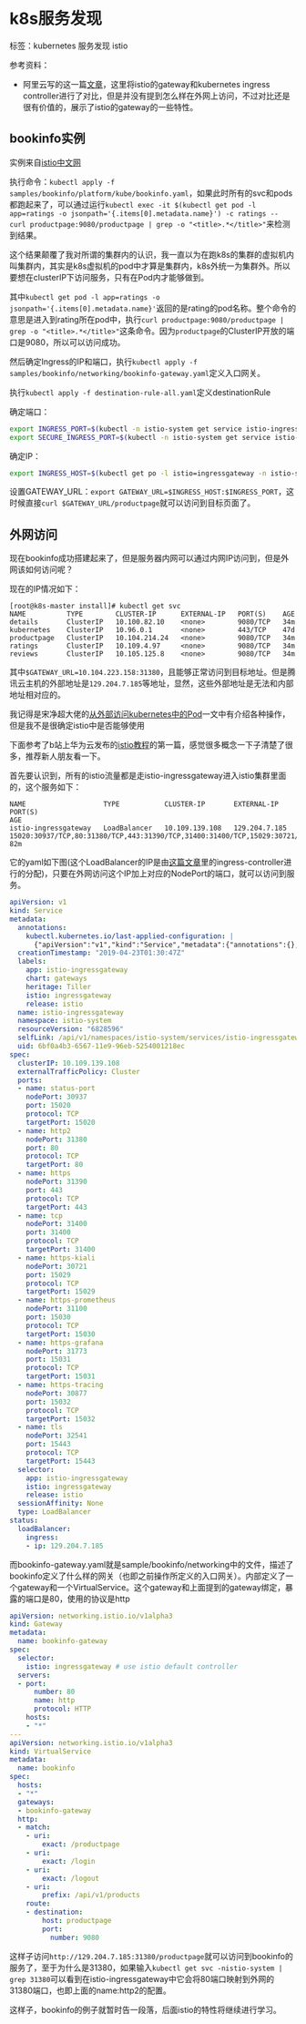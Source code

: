 # k8s服务发现

标签：kubernetes 服务发现 istio

参考资料：

* 阿里云写的这一篇[文章](https://yq.aliyun.com/articles/636511)，这里将istio的gateway和kubernetes ingress controller进行了对比，但是并没有提到怎么样在外网上访问，不过对比还是很有价值的，展示了istio的gateway的一些特性。

## bookinfo实例

实例来自[istio中文网](https://preliminary.istio.io/zh/docs/examples/bookinfo/)

执行命令：`kubectl apply -f samples/bookinfo/platform/kube/bookinfo.yaml`，如果此时所有的svc和pods都跑起来了，可以通过运行`kubectl exec -it $(kubectl get pod -l app=ratings -o jsonpath='{.items[0].metadata.name}') -c ratings -- curl productpage:9080/productpage | grep -o "<title>.*</title>"`来检测到结果。

这个结果颠覆了我对所谓的集群内的认识，我一直以为在跑k8s的集群的虚拟机内叫集群内，其实是k8s虚拟机的pod中才算是集群内，k8s外统一为集群外。所以要想在clusterIP下访问服务，只有在Pod内才能够做到。

其中`kubectl get pod -l app=ratings -o jsonpath='{.items[0].metadata.name}'`返回的是rating的pod名称。整个命令的意思是进入到rating所在pod中，执行`curl productpage:9080/productpage | grep -o "<title>.*</title>"`这条命令。因为`productpage`的ClusterIP开放的端口是9080，所以可以访问成功。

然后确定Ingress的IP和端口，执行`kubectl apply -f samples/bookinfo/networking/bookinfo-gateway.yaml`定义入口网关。

执行`kubectl apply -f destination-rule-all.yaml`定义destinationRule

确定端口：

```bash
export INGRESS_PORT=$(kubectl -n istio-system get service istio-ingressgateway -o jsonpath='{.spec.ports[?(@.name=="http2")].nodePort}')
export SECURE_INGRESS_PORT=$(kubectl -n istio-system get service istio-ingressgateway -o jsonpath='{.spec.ports[?(@.name=="https")].nodePort}')
```

确定IP：

```bash
export INGRESS_HOST=$(kubectl get po -l istio=ingressgateway -n istio-system -o 'jsonpath={.items[0].status.hostIP}')
```

设置GATEWAY_URL：`export GATEWAY_URL=$INGRESS_HOST:$INGRESS_PORT`，这时候直接`curl $GATEWAY_URL/productpage`就可以访问到目标页面了。

## 外网访问

现在bookinfo成功搭建起来了，但是服务器内网可以通过内网IP访问到，但是外网该如何访问呢？

现在的IP情况如下：

```
[root@k8s-master install]# kubectl get svc
NAME          TYPE        CLUSTER-IP      EXTERNAL-IP   PORT(S)    AGE
details       ClusterIP   10.100.82.10    <none>        9080/TCP   34m
kubernetes    ClusterIP   10.96.0.1       <none>        443/TCP    47d
productpage   ClusterIP   10.104.214.24   <none>        9080/TCP   34m
ratings       ClusterIP   10.109.4.97     <none>        9080/TCP   34m
reviews       ClusterIP   10.105.125.8    <none>        9080/TCP   34m
```

其中`$GATEWAY_URL=10.104.223.158:31380`，且能够正常访问到目标地址。但是腾讯云主机的外部地址是`129.204.7.185`等地址，显然，这些外部地址是无法和内部地址相对应的。

我记得是宋净超大佬的[从外部访问kubernetes中的Pod](https://jimmysong.io/posts/accessing-kubernetes-pods-from-outside-of-the-cluster/)一文中有介绍各种操作，但是我不是很确定istio中是否能够使用

下面参考了b站上华为云发布的[istio教程](https://www.bilibili.com/video/av40758305?from=search&seid=2717202429341329089)的第一篇，感觉很多概念一下子清楚了很多，推荐新人朋友看一下。

首先要认识到，所有的istio流量都是走istio-ingressgateway进入istio集群里面的，这个服务如下：

```
NAME                   TYPE           CLUSTER-IP       EXTERNAL-IP     PORT(S)                                                                                                                                      AGE
istio-ingressgateway   LoadBalancer   10.109.139.108   129.204.7.185   15020:30937/TCP,80:31380/TCP,443:31390/TCP,31400:31400/TCP,15029:30721/TCP,15030:31100/TCP,15031:31773/TCP,15032:30877/TCP,15443:32541/TCP   82m
```

它的yaml如下图(这个LoadBalancer的IP是由[这篇文章](https://blog.csdn.net/u012837895/article/details/89052503)里的ingress-controller进行的分配)，只要在外网访问这个IP加上对应的NodePort的端口，就可以访问到服务。

```yaml
apiVersion: v1
kind: Service
metadata:
  annotations:
    kubectl.kubernetes.io/last-applied-configuration: |
      {"apiVersion":"v1","kind":"Service","metadata":{"annotations":{},"labels":{"app":"istio-ingressgateway","chart":"gateways","heritage":"Tiller","istio":"ingressgateway","release":"istio"},"name":"istio-ingressgateway","namespace":"istio-system"},"spec":{"ports":[{"name":"status-port","port":15020,"targetPort":15020},{"name":"http2","nodePort":31380,"port":80,"targetPort":80},{"name":"https","nodePort":31390,"port":443},{"name":"tcp","nodePort":31400,"port":31400},{"name":"https-kiali","port":15029,"targetPort":15029},{"name":"https-prometheus","port":15030,"targetPort":15030},{"name":"https-grafana","port":15031,"targetPort":15031},{"name":"https-tracing","port":15032,"targetPort":15032},{"name":"tls","port":15443,"targetPort":15443}],"selector":{"app":"istio-ingressgateway","istio":"ingressgateway","release":"istio"},"type":"LoadBalancer"}}
  creationTimestamp: "2019-04-23T01:30:47Z"
  labels:
    app: istio-ingressgateway
    chart: gateways
    heritage: Tiller
    istio: ingressgateway
    release: istio
  name: istio-ingressgateway
  namespace: istio-system
  resourceVersion: "6828596"
  selfLink: /api/v1/namespaces/istio-system/services/istio-ingressgateway
  uid: 6bf0a4b3-6567-11e9-96eb-5254001218ec
spec:
  clusterIP: 10.109.139.108
  externalTrafficPolicy: Cluster
  ports:
  - name: status-port
    nodePort: 30937
    port: 15020
    protocol: TCP
    targetPort: 15020
  - name: http2
    nodePort: 31380
    port: 80
    protocol: TCP
    targetPort: 80
  - name: https
    nodePort: 31390
    port: 443
    protocol: TCP
    targetPort: 443
  - name: tcp
    nodePort: 31400
    port: 31400
    protocol: TCP
    targetPort: 31400
  - name: https-kiali
    nodePort: 30721
    port: 15029
    protocol: TCP
    targetPort: 15029
  - name: https-prometheus
    nodePort: 31100
    port: 15030
    protocol: TCP
    targetPort: 15030
  - name: https-grafana
    nodePort: 31773
    port: 15031
    protocol: TCP
    targetPort: 15031
  - name: https-tracing
    nodePort: 30877
    port: 15032
    protocol: TCP
    targetPort: 15032
  - name: tls
    nodePort: 32541
    port: 15443
    protocol: TCP
    targetPort: 15443
  selector:
    app: istio-ingressgateway
    istio: ingressgateway
    release: istio
  sessionAffinity: None
  type: LoadBalancer
status:
  loadBalancer:
    ingress:
    - ip: 129.204.7.185

```

而bookinfo-gateway.yaml就是sample/bookinfo/networking中的文件，描述了bookinfo定义了什么样的网关（也即之前操作所定义的入口网关）。内部定义了一个gateway和一个VirtualService。这个gateway和上面提到的gateway绑定，暴露的端口是80，使用的协议是http

```yaml
apiVersion: networking.istio.io/v1alpha3
kind: Gateway
metadata:
  name: bookinfo-gateway
spec:
  selector:
    istio: ingressgateway # use istio default controller
  servers:
  - port:
      number: 80
      name: http
      protocol: HTTP
    hosts:
    - "*"
---
apiVersion: networking.istio.io/v1alpha3
kind: VirtualService
metadata:
  name: bookinfo
spec:
  hosts:
  - "*"
  gateways:
  - bookinfo-gateway
  http:
  - match:
    - uri:
        exact: /productpage
    - uri:
        exact: /login
    - uri:
        exact: /logout
    - uri:
        prefix: /api/v1/products
    route:
    - destination:
        host: productpage
        port:
          number: 9080

```

这样子访问`http://129.204.7.185:31380/productpage`就可以访问到bookinfo的服务了，至于为什么是31380，如果输入`kubectl get svc -nistio-system | grep 31380`可以看到在istio-ingressgateway中它会将80端口映射到外网的31380端口，也即上面的name:http2的配置。

这样子，bookinfo的例子就暂时告一段落，后面istio的特性将继续进行学习。